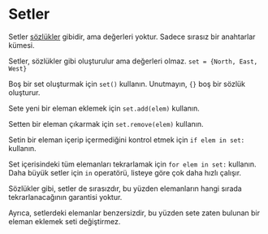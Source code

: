 # Setler
Setler [sözlükler](docs/scripting/dicts.md) gibidir, ama değerleri yoktur. Sadece sırasız bir anahtarlar kümesi.

Setler, sözlükler gibi oluşturulur ama değerleri olmaz.
`set = {North, East, West}` 

Boş bir set oluşturmak için `set()` kullanın. Unutmayın, `{}` boş bir sözlük oluşturur.

Sete yeni bir eleman eklemek için `set.add(elem)` kullanın.

Setten bir eleman çıkarmak için `set.remove(elem)` kullanın.

Setin bir eleman içerip içermediğini kontrol etmek için `if elem in set:` kullanın.

Set içerisindeki tüm elemanları tekrarlamak için `for elem in set:` kullanın.
Daha büyük setler için `in` operatörü, listeye göre çok daha hızlı çalışır.

Sözlükler gibi, setler de sırasızdır, bu yüzden elemanların hangi sırada tekrarlanacağının garantisi yoktur.

Ayrıca, setlerdeki elemanlar benzersizdir, bu yüzden sete zaten bulunan bir eleman eklemek seti değiştirmez.
